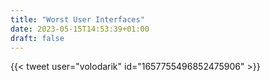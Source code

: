 ```yaml
---
title: "Worst User Interfaces"
date: 2023-05-15T14:53:39+01:00
draft: false
---
```

{{< tweet user="volodarik" id="1657755496852475906" >}}
